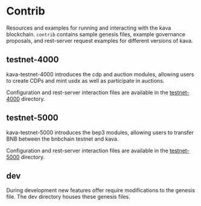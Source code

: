 # Contrib

Resources and examples for running and interacting with the kava blockchain. `contrib` contains sample genesis files, example governance proposals, and rest-server request examples for different versions of kava.

## testnet-4000

kava-testnet-4000 introduces the cdp and auction modules, allowing users to create CDPs and mint usdx as well as participate in auctions.

Configuration and rest-server interaction files are available in the [testnet-4000](./testnet-4000/README.md) directory.

## testnet-5000

kava-testnet-5000 introduces the bep3 modules, allowing users to transfer BNB between the bnbchain testnet and kava.

Configuration and rest-server interaction files are available in the [testnet-5000](./testnet-5000/README.md) directory.

## dev

During development new features offer require modifications to the genesis file. The dev directory houses these genesis files.
